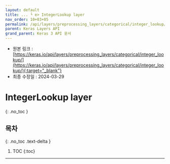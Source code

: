 ```yaml
---
layout: default
title: ... └ e> IntegerLookup layer
nav_order: 10+03+05
permalink: /api/layers/preprocessing_layers/categorical/integer_lookup/
parent: Keras Layers API
grand_parent: Keras 3 API 문서
---
```


* 원본 링크 : [https://keras.io/api/layers/preprocessing_layers/categorical/integer_lookup/](https://keras.io/api/layers/preprocessing_layers/categorical/integer_lookup/){:target="_blank"}
* 최종 수정일 : 2024-03-29

# IntegerLookup layer
{: .no_toc }

## 목차
{: .no_toc .text-delta }

1. TOC
{:toc}

---
